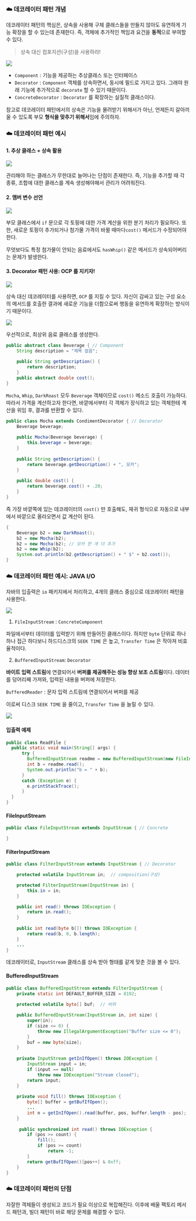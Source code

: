 ### ☁️ 데코레이터 패턴 개념

데코레이터 패턴의 핵심은, 상속을 사용해 구체 클래스들을 만들지 않아도 유연하게 기능 확장을 할 수 있는데 존재한다. 즉, 객체에 추가적인 책임과 요건을 **동적**으로 부여할 수 있다.

> 상속 대신 컴포지션(구성)을 사용하라!

 
![](https://velog.velcdn.com/images/semi-cloud/post/886f46f7-f524-45e6-ac2e-f8edd6ac078a/image.png)


+ `Component` : 기능을 제공하는 추상클래스 또는 인터페이스
+ `Decorator` : `Component` 객체를 상속하면서, 동시에 필드로 가지고 있다. 그래야 원래 기능에 추가적으로 `decorate` 할 수 있기 때문이다.
+ `ConcreteDecorator` : `Decorator` 를 확장하는 실질적 클래스이다. 

참고로 데코레이터 패턴에서의 상속은 기능을 물려받기 위해서가 아닌, 언제든지 갈아끼울 수 있도록 부모 **형식을 맞추기 위해서**임에 주의하자.


### ☁️ 데코레이터 패턴 예시
#### 1. 추상 클래스 + 상속 활용

<img src="https://user-images.githubusercontent.com/71436576/135741124-dbea2273-5c3b-426d-9868-dacd4aff00ac.png">

관리해야 하는 클래스가 무한대로 늘어나는 단점이 존재한다. 즉, 기능을 추가할 때 각 종류, 조합에 대한 클래스를 계속 생성해야해서 관리가 어려워진다.


#### 2. 멤버 변수 선언

<img src="https://user-images.githubusercontent.com/71436576/135741139-e0030e8b-cc6b-415d-ba85-56bdac0fa44f.png">

 
부모 클래스에서 `if` 문으로 각 토핑에 대한 가격 계산을 위한 분기 처리가 필요하다. 또한, 새로운 토핑이 추가되거나 첨가물 가격이 바뀔 때마다`cost()` 메서드가 수정되어야 한다.

 무엇보다도 특정 첨가물이 안되는 음료에서도 `hasWhip()` 같은 메서드가 상속되어버리는 문제가 발생한다. 
 
 
#### 3. Decorator 패턴 사용: OCP 를 지키자!


![](https://velog.velcdn.com/images/semi-cloud/post/241d69f0-634d-4560-8c2e-c9302102d563/image.png)


상속 대신 데코레이터를 사용하면, `OCP` 를 지킬 수 있다. 자신이 감싸고 있는 구성 요소의 메서드를 호출한 결과에 새로운 기능을 더함으로써 행동을 유연하게 확장하는 방식이기 때문이다.

 
<img src="https://user-images.githubusercontent.com/71436576/135741454-f2a99730-0a4b-449f-956a-38ae913d72ae.png" >

우선적으로, 최상위 음료 클래스를 생성한다.
```java
public abstract class Beverage { // Component
    String description = "제목 없음";
  
    public String getDescription() {
        return description;
    }
    public abstract double cost();
}
```


`Mocha`, `Whip`, `DarkRoast` 모두 `Beverage` 객체이므로 `cost()` 메소드 호출이 가능하다. 따라서 가격을 계산하고자 한다면, 바깥에서부터 각 객체가 장식하고 있는 객체한테 계산을 위임 후, 결과를 반환할 수 있다. 

```java
public class Mocha extends CondimentDecorator { // Decorator
    Beverage beverage; 
    
    public Mocha(Beverage beverage) {  
        this.beverage = beverage;
    }
    
    public String getDescription() {
        return beverage.getDescription() + ", 모카";
    }
    
    public double cost() {
        return beverage.cost() + .20;
    }
}
```

즉 가장 바깥쪽에 있는 데코레이터의 `cost()` 만 호출해도, 재귀 형식으로 자동으로 내부에서 바깥으로 올라오면서 값 계산이 된다.


```java
{
    Beverage b2 = new DarkRoast();
    b2 = new Mocha(b2);
    b2 = new Mocha(b2); // 모카 한 개 더 추가
    b2 = new Whip(b2);
    System.out.println(b2.getDescription() + " $" + b2.cost());
}
```
### ☁️ 데코레이터 패턴 예시: JAVA I/O

자바의 입출력은 `io` 패키지에서 처리하고, 4개의 클래스 중심으로 데코레이터 패턴을 사용한다.

![](https://velog.velcdn.com/images/semi-cloud/post/dd1574fc-9f5b-4b63-853a-bdcd783c71b5/image.png)


1. `FileInputStream` : `ConcreteComponent`

파일에서부터 데이터를 입력받기 위해 만들어진 클래스이다. 하지만 `byte` 단위로 하나하나 접근 하다보니 하드디스크의 `SEEK TIME` 은 높고, `Transfer Time` 은 작아져 비효율적이다.

2. `BufferedInputStream`: `Decorator`

**바이트 입력 스트림**에 연결되어서 **버퍼를 제공해주는 성능 향상 보조 스트림**이다. 데이터를 덩어리째 가져와, 입력된 내용을 버퍼에 저장한다.

> 
`BufferedReader` : 문자 입력 스트림에 연결되어서 버퍼를 제공

이로써 디스크 `SEEK TIME` 을 줄이고, `Transfer Time` 을 늘릴 수 있다.

<img src="https://user-images.githubusercontent.com/71436576/135741869-ca1de5cb-a470-41c5-a7b1-e698403d6e3e.png">

#### 입출력 예제
```java
public class ReadFile { 
  public static void main(String[] args) {
      try {
        BufferedInputStream readme = new BufferedInputStream(new FileInputStream("readme.txt")); 
        int b = readme.read();
        System.out.println("b = " + b);
      }
      catch (Exception e) {
        e.printStackTrace();
      }
  }
}
```



#### FileInputStream 
```java
public class FileInputStream extends InputStream { // Concrete

}
```

#### FilterInputStream
```java
public class FilterInputStream extends InputStream { // Decorator

    protected volatile InputStream in;  // composition(구성)

    protected FilterInputStream(InputStream in) {
        this.in = in;
    }

    public int read() throws IOException {
        return in.read();
    }
    
    public int read(byte b[]) throws IOException {
        return read(b, 0, b.length);
    }
    ...
}
```

데코레이터로, `InputStream` 클래스를 상속 받아 형태를 같게 맞춘 것을 볼 수 있다. 

#### BufferedInputStream

```java
public class BufferedInputStream extends FilterInputStream {
    private static int DEFAULT_BUFFER_SIZE = 8192;
    
    protected volatile byte[] buf;  // 버퍼

    public BufferedInputStream(InputStream in, int size) {
        super(in);
        if (size <= 0) {
            throw new IllegalArgumentException("Buffer size <= 0");
        }
        buf = new byte[size];
    }
    
    private InputStream getInIfOpen() throws IOException {
        InputStream input = in;
        if (input == null)
            throw new IOException("Stream closed");
        return input;
    }
    
    private void fill() throws IOException {
        byte[] buffer = getBufIfOpen();
        ...
        int n = getInIfOpen().read(buffer, pos, buffer.length - pos);
    }
    
     public synchronized int read() throws IOException {
        if (pos >= count) {
            fill();
            if (pos >= count)
                return -1;
        }
        return getBufIfOpen()[pos++] & 0xff;
    }
}
```


### ☁️ 데코레이터 패턴의 단점 

자잘한 객체들이 생성되고 코드가 필요 이상으로 복잡해진다. 이후에 배울 팩토리 메서드 패턴과, 빌더 패턴이 바로 해당 문제를 해결할 수 있다.

